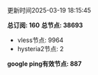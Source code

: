 更新时间2025-03-19 18:15:45

**总订阅: 160**
**总节点: 38693**
- vless节点: 9964
- hysteria2节点: 2

**google ping有效节点: 887**
